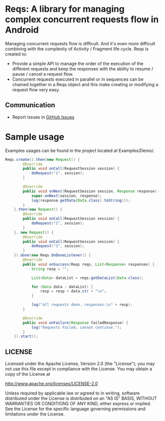 # Reqs: A library for managing complex concurrent requests flow in Android 
Managing concurrent requests flow is difficult. And it's even more difficult combining with the complexity of Activity / Fragment life cycle. Reqs is created to:
- Provide a simple API to manage the order of the execution of the different requests and keep the responses with the ability to resume / pause / cancel a request flow. 
- Concurrent requests executed in parallel or in sequences can be chained together in a Reqs object and this make creating or modifying a request flow very easy.

## Communication
- Report issues in [GitHub Issues](https://github.com/mssjsg/reqs/issues)

# Sample usage
Examples usages can be found in the project located at Examples/Demo/.
```java
Reqs.create().then(new Request() {
        @Override
        public void onCall(RequestSession session) {
            doRequest("1", session);
        }

        @Override
        public void onNext(RequestSession session, Response response) {
            super.onNext(session, response);
            log(response.getData(Data.class).toString());
        }
    }.then(new Request() {
        @Override
        public void onCall(RequestSession session) {
            doRequest("2", session);
        }
    }, new Request() {
        @Override
        public void onCall(RequestSession session) {
            doRequest("3", session);
        }
    }).done(new Reqs.OnDoneListener() {
        @Override
        public void onSuccess(Reqs reqs, List<Response> responses) {
            String resp = "";

            List<Data> dataList = reqs.getDataList(Data.class);

            for (Data data : dataList) {
                resp = resp + data.str + "\n";
            }

            log("all requests done. responses:\n" + resp);
        }

        @Override
        public void onFailure(Response failedResponse) {
            log("Requests Failed, cannot continue.");
        }
    }).start();
```

## LICENSE

Licensed under the Apache License, Version 2.0 (the "License");
you may not use this file except in compliance with the License.
You may obtain a copy of the License at

<http://www.apache.org/licenses/LICENSE-2.0>

Unless required by applicable law or agreed to in writing, software
distributed under the License is distributed on an "AS IS" BASIS,
WITHOUT WARRANTIES OR CONDITIONS OF ANY KIND, either express or implied.
See the License for the specific language governing permissions and
limitations under the License.


